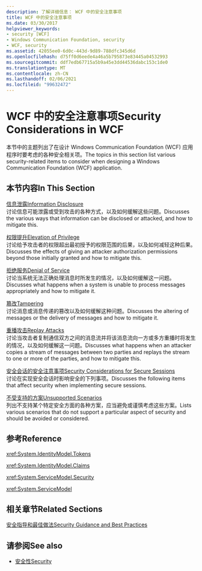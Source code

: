 ```yaml
---
description: 了解详细信息： WCF 中的安全注意事项
title: WCF 中的安全注意事项
ms.date: 03/30/2017
helpviewer_keywords:
- security [WCF]
- Windows Communication Foundation, security
- WCF, security
ms.assetid: 42055ee0-6d0c-443d-9d89-788dfc345d6d
ms.openlocfilehash: d75ff0d6eede4a46a5b795873e83445a04532993
ms.sourcegitcommit: ddf7edb67715a5b9a45e3dd44536dabc153c1de0
ms.translationtype: MT
ms.contentlocale: zh-CN
ms.lasthandoff: 02/06/2021
ms.locfileid: "99632472"
---
```

# <a name="security-considerations-in-wcf"></a><span data-ttu-id="26fa0-103">WCF 中的安全注意事项</span><span class="sxs-lookup"><span data-stu-id="26fa0-103">Security Considerations in WCF</span></span>

<span data-ttu-id="26fa0-104">本节中的主题列出了在设计 Windows Communication Foundation (WCF) 应用程序时要考虑的各种安全相关项。</span><span class="sxs-lookup"><span data-stu-id="26fa0-104">The topics in this section list various security-related items to consider when designing a Windows Communication Foundation (WCF) application.</span></span>  
  
## <a name="in-this-section"></a><span data-ttu-id="26fa0-105">本节内容</span><span class="sxs-lookup"><span data-stu-id="26fa0-105">In This Section</span></span>  

 [<span data-ttu-id="26fa0-106">信息泄露</span><span class="sxs-lookup"><span data-stu-id="26fa0-106">Information Disclosure</span></span>](information-disclosure.md)  
 <span data-ttu-id="26fa0-107">讨论信息可能泄露或受到攻击的各种方式，以及如何缓解这些问题。</span><span class="sxs-lookup"><span data-stu-id="26fa0-107">Discusses the various ways that information can be disclosed or attacked, and how to mitigate this.</span></span>  
  
 [<span data-ttu-id="26fa0-108">权限提升</span><span class="sxs-lookup"><span data-stu-id="26fa0-108">Elevation of Privilege</span></span>](elevation-of-privilege.md)  
 <span data-ttu-id="26fa0-109">讨论给予攻击者的权限超出最初授予的权限范围的后果，以及如何减轻这种后果。</span><span class="sxs-lookup"><span data-stu-id="26fa0-109">Discusses the effects of giving an attacker authorization permissions beyond those initially granted and how to mitigate this.</span></span>  
  
 [<span data-ttu-id="26fa0-110">拒绝服务</span><span class="sxs-lookup"><span data-stu-id="26fa0-110">Denial of Service</span></span>](denial-of-service.md)  
 <span data-ttu-id="26fa0-111">讨论当系统无法正确处理消息时所发生的情况，以及如何缓解这一问题。</span><span class="sxs-lookup"><span data-stu-id="26fa0-111">Discusses what happens when a system is unable to process messages appropriately and how to mitigate it.</span></span>  
  
 [<span data-ttu-id="26fa0-112">篡改</span><span class="sxs-lookup"><span data-stu-id="26fa0-112">Tampering</span></span>](tampering.md)  
 <span data-ttu-id="26fa0-113">讨论消息或消息传递的篡改以及如何缓解这种问题。</span><span class="sxs-lookup"><span data-stu-id="26fa0-113">Discusses the altering of messages or the delivery of messages and how to mitigate it.</span></span>  
  
 [<span data-ttu-id="26fa0-114">重播攻击</span><span class="sxs-lookup"><span data-stu-id="26fa0-114">Replay Attacks</span></span>](replay-attacks.md)  
 <span data-ttu-id="26fa0-115">讨论当攻击者复制通信双方之间的消息流并将该消息流向一方或多方重播时将发生的情况，以及如何缓解这一问题。</span><span class="sxs-lookup"><span data-stu-id="26fa0-115">Discusses what happens when an attacker copies a stream of messages between two parties and replays the stream to one or more of the parties, and how to mitigate this.</span></span>  
  
 [<span data-ttu-id="26fa0-116">安全会话的安全注意事项</span><span class="sxs-lookup"><span data-stu-id="26fa0-116">Security Considerations for Secure Sessions</span></span>](security-considerations-for-secure-sessions.md)  
 <span data-ttu-id="26fa0-117">讨论在实现安全会话时影响安全的下列事项。</span><span class="sxs-lookup"><span data-stu-id="26fa0-117">Discusses the following items that affect security when implementing secure sessions.</span></span>  
  
 [<span data-ttu-id="26fa0-118">不受支持的方案</span><span class="sxs-lookup"><span data-stu-id="26fa0-118">Unsupported Scenarios</span></span>](unsupported-scenarios.md)  
 <span data-ttu-id="26fa0-119">列出不支持某个特定安全方面的各种方案，应当避免或谨慎考虑这些方案。</span><span class="sxs-lookup"><span data-stu-id="26fa0-119">Lists various scenarios that do not support a particular aspect of security and should be avoided or considered.</span></span>  
  
## <a name="reference"></a><span data-ttu-id="26fa0-120">参考</span><span class="sxs-lookup"><span data-stu-id="26fa0-120">Reference</span></span>  

 <xref:System.IdentityModel.Tokens>  
  
 <xref:System.IdentityModel.Claims>  
  
 <xref:System.ServiceModel.Security>  
  
 <xref:System.ServiceModel>  
  
## <a name="related-sections"></a><span data-ttu-id="26fa0-121">相关章节</span><span class="sxs-lookup"><span data-stu-id="26fa0-121">Related Sections</span></span>  

 [<span data-ttu-id="26fa0-122">安全指导和最佳做法</span><span class="sxs-lookup"><span data-stu-id="26fa0-122">Security Guidance and Best Practices</span></span>](security-guidance-and-best-practices.md)  
  
## <a name="see-also"></a><span data-ttu-id="26fa0-123">请参阅</span><span class="sxs-lookup"><span data-stu-id="26fa0-123">See also</span></span>

- [<span data-ttu-id="26fa0-124">安全性</span><span class="sxs-lookup"><span data-stu-id="26fa0-124">Security</span></span>](security.md)
